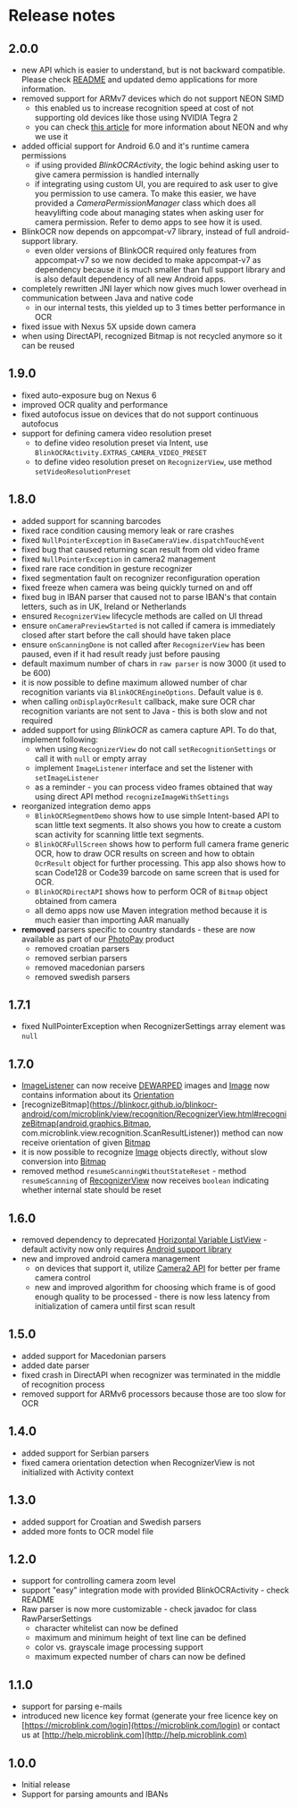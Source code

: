 # Release notes

## 2.0.0
- new API which is easier to understand, but is not backward compatible. Please check [README](README.md) and updated demo applications for more information.
- removed support for ARMv7 devices which do not support NEON SIMD
	- this enabled us to increase recognition speed at cost of not supporting old devices like those using NVIDIA Tegra 2
	- you can check [this article](https://microblink.zendesk.com/hc/en-us/articles/206113151-Removing-support-for-devices-without-NEON-SIMD-extensions) for more information about NEON and why we use it
- added official support for Android 6.0 and it's runtime camera permissions
	- if using provided _BlinkOCRActivity_, the logic behind asking user to give camera permission is handled internally
	- if integrating using custom UI, you are required to ask user to give you permission to use camera. To make this easier, we have provided a _CameraPermissionManager_ class which does all heavylifting code about managing states when asking user for camera permission. Refer to demo apps to see how it is used.
- BlinkOCR now depends on appcompat-v7 library, instead of full android-support library.
	- even older versions of BlinkOCR required only features from appcompat-v7 so we now decided to make appcompat-v7 as dependency because it is much smaller than full support library and is also default dependency of all new Android apps.
- completely rewritten JNI layer which now gives much lower overhead in communication between Java and native code
	- in our internal tests, this yielded up to 3 times better performance in OCR
- fixed issue with Nexus 5X upside down camera
- when using DirectAPI, recognized Bitmap is not recycled anymore so it can be reused


## 1.9.0
- fixed auto-exposure bug on Nexus 6
- improved OCR quality and performance
- fixed autofocus issue on devices that do not support continuous autofocus
- support for defining camera video resolution preset
	- to define video resolution preset via Intent, use `BlinkOCRActivity.EXTRAS_CAMERA_VIDEO_PRESET`
	- to define video resolution preset on `RecognizerView`, use method `setVideoResolutionPreset`

## 1.8.0
- added support for scanning barcodes
- fixed race condition causing memory leak or rare crashes
- fixed `NullPointerException` in `BaseCameraView.dispatchTouchEvent`
- fixed bug that caused returning scan result from old video frame
- fixed `NullPointerException` in camera2 management
- fixed rare race condition in gesture recognizer
- fixed segmentation fault on recognizer reconfiguration operation
- fixed freeze when camera was being quickly turned on and off
- fixed bug in IBAN parser that caused not to parse IBAN's that contain letters, such as in UK, Ireland or Netherlands
- ensured `RecognizerView` lifecycle methods are called on UI thread
- ensure `onCameraPreviewStarted` is not called if camera is immediately closed after start before the call should have taken place
- ensure `onScanningDone` is not called after `RecognizerView` has been paused, even if it had result ready just before pausing
- default maximum number of chars in `raw parser` is now 3000 (it used to be 600)
- it is now possible to define maximum allowed number of char recognition variants via `BlinkOCREngineOptions`. Default value is `0`.
- when calling `onDisplayOcrResult` callback, make sure OCR char recognition variants are not sent to Java - this is both slow and not required
- added support for using _BlinkOCR_ as camera capture API. To do that, implement following:
	- when using `RecognizerView` do not call `setRecognitionSettings` or call it with `null` or empty array
	- implement `ImageListener` interface and set the listener with `setImageListener`
	- as a reminder - you can process video frames obtained that way using direct API method `recognizeImageWithSettings`
- reorganized integration demo apps
	- `BlinkOCRSegmentDemo` shows how to use simple Intent-based API to scan little text segments. It also shows you how to create a custom scan activity for scanning little text segments.
	- `BlinkOCRFullScreen` shows how to perform full camera frame generic OCR, how to draw OCR results on screen and how to obtain `OcrResult` object for further processing. This app also shows how to scan Code128 or Code39 barcode on same screen that is used for OCR.
	- `BlinkOCRDirectAPI` shows how to perform OCR of `Bitmap` object obtained from camera
	- all demo apps now use Maven integration method because it is much easier than importing AAR manually
- **removed** parsers specific to country standards - these are now available as part of our [PhotoPay](https://microblink.com/photopay) product
	- removed croatian parsers
	- removed serbian parsers
	- removed macedonian parsers
	- removed swedish parsers

## 1.7.1
- fixed NullPointerException when RecognizerSettings array element was `null`

## 1.7.0
- [ImageListener](https://blinkocr.github.io/blinkocr-android/com/microblink/image/ImageListener.html) can now receive [DEWARPED](https://blinkocr.github.io/blinkocr-android/com/microblink/image/ImageType.html#DEWARPED) images and [Image](https://blinkocr.github.io/blinkocr-android/com/microblink/image/Image.html) now contains information about its [Orientation](https://blinkocr.github.io/blinkocr-android/com/microblink/hardware/orientation/Orientation.html)
- [recognizeBitmap](https://blinkocr.github.io/blinkocr-android/com/microblink/view/recognition/RecognizerView.html#recognizeBitmap(android.graphics.Bitmap, com.microblink.view.recognition.ScanResultListener)) method can now receive orientation of given [Bitmap](https://developer.android.com/reference/android/graphics/Bitmap.html)
- it is now possible to recognize [Image](https://blinkocr.github.io/blinkocr-android/com/microblink/image/Image.html) objects directly, without slow conversion into [Bitmap](https://developer.android.com/reference/android/graphics/Bitmap.html)
- removed method `resumeScanningWithoutStateReset` - method `resumeScanning` of [RecognizerView](https://blinkocr.github.io/blinkocr-android/com/microblink/view/recognition/RecognizerView.html) now receives `boolean` indicating whether internal state should be reset

## 1.6.0
- removed dependency to deprecated [Horizontal Variable ListView](https://github.com/sephiroth74/HorizontalVariableListView) - default activity now only requires [Android support library](https://developer.android.com/tools/support-library/index.html)
- new and improved android camera management
	- on devices that support it, utilize [Camera2 API](https://developer.android.com/reference/android/hardware/camera2/package-summary.html) for better per frame camera control
	- new and improved algorithm for choosing which frame is of good enough quality to be processed - there is now less latency from initialization of camera until first scan result

## 1.5.0
- added support for Macedonian parsers
- added date parser
- fixed crash in DirectAPI when recognizer was terminated in the middle of recognition process
- removed support for ARMv6 processors because those are too slow for OCR

## 1.4.0
- added support for Serbian parsers
- fixed camera orientation detection when RecognizerView is not initialized with Activity context

## 1.3.0
- added support for Croatian and Swedish parsers
- added more fonts to OCR model file

## 1.2.0
- support for controlling camera zoom level
- support "easy" integration mode with provided BlinkOCRActivity - check README
- Raw parser is now more customizable - check javadoc for class RawParserSettings
	- character whitelist can now be defined
	- maximum and minimum height of text line can be defined
	- color vs. grayscale image processing support
	- maximum expected number of chars can now be defined

## 1.1.0
- support for parsing e-mails
- introduced new licence key format (generate your free licence key on [https://microblink.com/login](https://microblink.com/login) or contact us at [http://help.microblink.com](http://help.microblink.com)

## 1.0.0

- Initial release
- Support for parsing amounts and IBANs